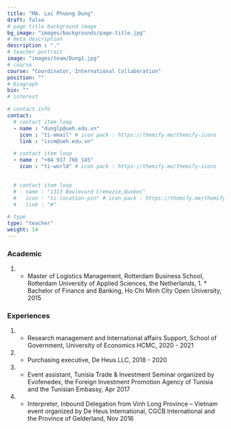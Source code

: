 ```yaml
---
title: "MA. Lai Phuong Dung"
draft: false
# page title background image
bg_image: "images/backgrounds/page-title.jpg"
# meta description
description : "."
# teacher portrait
image: "images/team/Dung1.jpg"
# course
course: "Coordinator, International Collaboration"
position: ""
# biograph
bio: ""
# interest

# contact info
contact:
  # contact item loop
  - name : "dunglp@ueh.edu.vn"
    icon : "ti-email" # icon pack : https://themify.me/themify-icons
    link : "iscm@ueh.edu.vn"

  # contact item loop
  - name : "+84 937 766 145"
    icon : "ti-world" # icon pack : https://themify.me/themify-icons
  

  # contact item loop
  # - name : "1313 Boulevard Cremazie,Quebec"
  #   icon : "ti-location-pin" # icon pack : https://themify.me/themify-icons
  #   link : "#"

# type
type: "teacher"
weight: 14
---
```


### Academic
1. * Master of Logistics Management, Rotterdam Business School, Rotterdam University of Applied Sciences, the Netherlands, 1. * Bachelor of Finance and Banking, Ho Chi Minh City Open University, 2015

### Experiences
1. * Research management and International affairs Support, School of Government, University of Economics HCMC, 2020 - 2021
1. * Purchasing executive, De Heus LLC, 2018 - 2020
1. * Event assistant, Tunisia Trade & Investment Seminar organized by Evofenedex, the Foreign Investment Promotion Agency of Tunisia and the Tunisian Embassy, Apr 2017
1. * Interpreter, Inbound Delegation from Vinh Long Province – Vietnam event organized by De Heus International, CGCB International and the Province of Gelderland, Nov 2016
